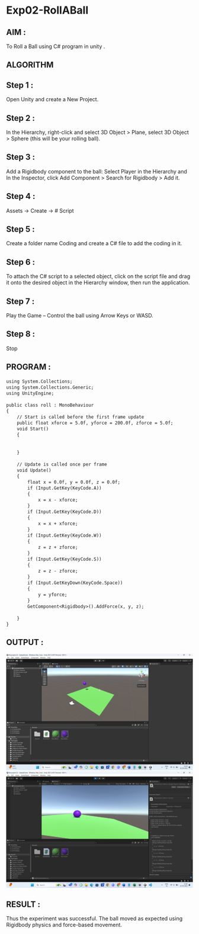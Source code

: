 # Exp02-RollABall
## AIM :
 To Roll a Ball using C# program in unity .
## ALGORITHM 
## Step 1 :
Open Unity and create a New Project.

## Step 2 :
In the Hierarchy, right-click and select 3D Object > Plane, select 3D Object > Sphere (this will be your rolling ball).

## Step 3 :
Add a Rigidbody component to the ball:
Select Player in the Hierarchy and In the Inspector, click Add Component > Search for Rigidbody > Add it.

## Step 4 :
Assets -> Create -> # Script 

## Step 5 :
Create a folder name Coding and create a C# file to add the coding in it.

## Step 6 :
To attach the C# script to a selected object, click on the script file and drag it onto the desired object in the Hierarchy window, then run the application.

## Step 7 :
Play the Game – Control the ball using Arrow Keys or WASD.

## Step 8 :
Stop

## PROGRAM :
```
using System.Collections;
using System.Collections.Generic;
using UnityEngine;

public class roll : MonoBehaviour
{
    // Start is called before the first frame update
    public float xforce = 5.0f, yforce = 200.0f, zforce = 5.0f;
    void Start()
    {


    }

    // Update is called once per frame
    void Update()
    {
        float x = 0.0f, y = 0.0f, z = 0.0f;
        if (Input.GetKey(KeyCode.A))
        {
            x = x - xforce;
        }
        if (Input.GetKey(KeyCode.D))
        {
            x = x + xforce;
        }
        if (Input.GetKey(KeyCode.W))
        {
            z = z + zforce;
        }
        if (Input.GetKey(KeyCode.S))
        {
            z = z - zforce;
        }
        if (Input.GetKeyDown(KeyCode.Space))
        {
            y = yforce;
        }
        GetComponent<Rigidbody>().AddForce(x, y, z);

    }
}
```
## OUTPUT :


![Game Screenshot](screenshot.png)
![Game Screenshot](screenshot1.png)

## RESULT :
Thus the experiment was successful. The ball moved as expected using Rigidbody physics and force-based movement.
